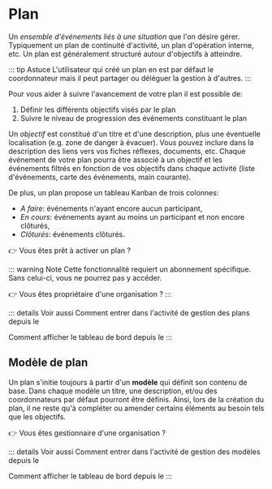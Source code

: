 # <i class="las la-stream"></i> Plan

Un *ensemble d'événements liés à une situation* que l'on désire gérer. Typiquement un plan de continuité d'activité, un plan d'opération interne, etc. Un plan est généralement structuré autour d'objectifs à atteindre.

::: tip Astuce
L'utilisateur qui créé un plan en est par défaut le coordonnateur mais il peut partager ou déléguer la gestion à d'autres.
:::

Pour vous aider à suivre l'avancement de votre plan il est possible de:
1. Définir les différents objectifs visés par le plan
2. Suivre le niveau de progression des événements constituant le plan

Un *objectif* est constitué d'un titre et d'une description, plus une éventuelle localisation (e.g. zone de danger à évacuer). Vous pouvez inclure dans la description des liens vers vos fiches réflexes, documents, etc. Chaque événement de votre plan pourra être associé à un objectif et les événements filtrés en fonction de vos objectifs dans chaque activité (liste d'événements, carte des événements, main courante).

De plus, un plan propose un tableau Kanban de trois colonnes:
* *A faire*: événements n'ayant encore aucun participant,
* *En cours*: événements ayant au moins un participant et non encore clôturés,
* *Clôturés*: événements clôturés.

:point_right: Vous êtes prêt à activer un plan ? <tour-link text="Voir comment gérer vos plans" path="home" :params="{ organisation: 'member', route: 'plans-activity' }"/>

::: warning Note
Cette fonctionnalité requiert un abonnement spécifique. Sans celui-ci, vous ne pourrez pas y accéder.

:point_right: Vous êtes propriétaire d'une organisation ? <tour-link text="Voir comment souscrire" path="home" :params="{ organisation: 'owner', route: 'edit-organisation-billing' }"/>
:::

::: details Voir aussi
Comment entrer dans l'activité de gestion des plans depuis le <tour-link text="tableau de bord" path="home/organisations"/>

Comment afficher le tableau de bord depuis le <tour-link text="menu principal" path="home" :params="{ tour: 'home' }"/>
:::

## Modèle de plan

Un plan s'initie toujours à partir d'un **modèle** qui définit son contenu de base. Dans chaque modèle un titre, une description, et/ou des coordonnateurs par défaut pourront être définis. Ainsi, lors de la création du plan, il ne reste qu'à compléter ou amender certains éléments au besoin tels que les objectifs.

:point_right: Vous êtes gestionnaire d'une organisation ? <tour-link text="Voir comment gérer vos modèles" path="home" :params="{ organisation: 'manager', route: 'plan-templates-activity' }"/>

::: details Voir aussi
Comment entrer dans l'activité de gestion des modèles depuis le <tour-link text="tableau de bord" path="home/organisations"/>

Comment afficher le tableau de bord depuis le <tour-link text="menu principal" path="home" :params="{ tour: 'home' }"/>
:::
